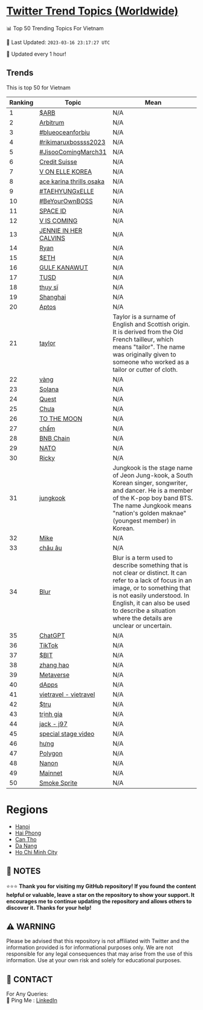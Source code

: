 [Twitter Trend Topics (Worldwide)](https://github.com/ErcinDedeoglu/Twitter-Trend-Topics)
==========


📊 Top 50 Trending Topics For Vietnam

📆 Last Updated: `2023-03-16 23:17:27 UTC`

🔧 Updated every 1 hour!


## Trends

This is top 50 for Vietnam

| Ranking | Topic | Mean |
| ------- | ------------ | ------------ |
| 1 | [$ARB](http://twitter.com/search?q=%24ARB) | N/A |
| 2 | [Arbitrum](http://twitter.com/search?q=Arbitrum) | N/A |
| 3 | [#blueoceanforbiu](http://twitter.com/search?q=%23blueoceanforbiu) | N/A |
| 4 | [#rikimaruxbossss2023](http://twitter.com/search?q=%23rikimaruxbossss2023) | N/A |
| 5 | [#JisooComingMarch31](http://twitter.com/search?q=%23JisooComingMarch31) | N/A |
| 6 | [Credit Suisse](http://twitter.com/search?q=Credit+Suisse) | N/A |
| 7 | [V ON ELLE KOREA](http://twitter.com/search?q=V+ON+ELLE+KOREA) | N/A |
| 8 | [ace karina thrills osaka](http://twitter.com/search?q=ace+karina+thrills+osaka) | N/A |
| 9 | [#TAEHYUNGxELLE](http://twitter.com/search?q=%23TAEHYUNGxELLE) | N/A |
| 10 | [#BeYourOwnBOSS](http://twitter.com/search?q=%23BeYourOwnBOSS) | N/A |
| 11 | [SPACE ID](http://twitter.com/search?q=SPACE+ID) | N/A |
| 12 | [V IS COMING](http://twitter.com/search?q=V+IS+COMING) | N/A |
| 13 | [JENNIE IN HER CALVINS](http://twitter.com/search?q=JENNIE+IN+HER+CALVINS) | N/A |
| 14 | [Ryan](http://twitter.com/search?q=Ryan) | N/A |
| 15 | [$ETH](http://twitter.com/search?q=%24ETH) | N/A |
| 16 | [GULF KANAWUT](http://twitter.com/search?q=GULF+KANAWUT) | N/A |
| 17 | [TUSD](http://twitter.com/search?q=TUSD) | N/A |
| 18 | [thụy sĩ](http://twitter.com/search?q=th%e1%bb%a5y+s%c4%a9) | N/A |
| 19 | [Shanghai](http://twitter.com/search?q=Shanghai) | N/A |
| 20 | [Aptos](http://twitter.com/search?q=Aptos) | N/A |
| 21 | [taylor](http://twitter.com/search?q=taylor) | Taylor is a surname of English and Scottish origin. It is derived from the Old French tailleur, which means "tailor". The name was originally given to someone who worked as a tailor or cutter of cloth. |
| 22 | [vàng](http://twitter.com/search?q=v%c3%a0ng) | N/A |
| 23 | [Solana](http://twitter.com/search?q=Solana) | N/A |
| 24 | [Quest](http://twitter.com/search?q=Quest) | N/A |
| 25 | [Chưa](http://twitter.com/search?q=Ch%c6%b0a) | N/A |
| 26 | [TO THE MOON](http://twitter.com/search?q=TO+THE+MOON) | N/A |
| 27 | [chấm](http://twitter.com/search?q=ch%e1%ba%a5m) | N/A |
| 28 | [BNB Chain](http://twitter.com/search?q=BNB+Chain) | N/A |
| 29 | [NATO](http://twitter.com/search?q=NATO) | N/A |
| 30 | [Ricky](http://twitter.com/search?q=Ricky) | N/A |
| 31 | [jungkook](http://twitter.com/search?q=jungkook) | Jungkook is the stage name of Jeon Jung-kook, a South Korean singer, songwriter, and dancer. He is a member of the K-pop boy band BTS. The name Jungkook means "nation's golden maknae" (youngest member) in Korean. |
| 32 | [Mike](http://twitter.com/search?q=Mike) | N/A |
| 33 | [châu âu](http://twitter.com/search?q=ch%c3%a2u+%c3%a2u) | N/A |
| 34 | [Blur](http://twitter.com/search?q=Blur) | Blur is a term used to describe something that is not clear or distinct. It can refer to a lack of focus in an image, or to something that is not easily understood. In English, it can also be used to describe a situation where the details are unclear or uncertain. |
| 35 | [ChatGPT](http://twitter.com/search?q=ChatGPT) | N/A |
| 36 | [TikTok](http://twitter.com/search?q=TikTok) | N/A |
| 37 | [$BIT](http://twitter.com/search?q=%24BIT) | N/A |
| 38 | [zhang hao](http://twitter.com/search?q=zhang+hao) | N/A |
| 39 | [Metaverse](http://twitter.com/search?q=Metaverse) | N/A |
| 40 | [dApps](http://twitter.com/search?q=dApps) | N/A |
| 41 | [vietravel - vietravel](http://twitter.com/search?q=vietravel+-+vietravel) | N/A |
| 42 | [$tru](http://twitter.com/search?q=%24tru) | N/A |
| 43 | [trịnh gia](http://twitter.com/search?q=tr%e1%bb%8bnh+gia) | N/A |
| 44 | [jack - j97](http://twitter.com/search?q=jack+-+j97) | N/A |
| 45 | [special stage video](http://twitter.com/search?q=special+stage+video) | N/A |
| 46 | [hưng](http://twitter.com/search?q=h%c6%b0ng) | N/A |
| 47 | [Polygon](http://twitter.com/search?q=Polygon) | N/A |
| 48 | [Nanon](http://twitter.com/search?q=Nanon) | N/A |
| 49 | [Mainnet](http://twitter.com/search?q=Mainnet) | N/A |
| 50 | [Smoke Sprite](http://twitter.com/search?q=Smoke+Sprite) | N/A |



# Regions

* [Hanoi](</Vietnam/Hanoi.md>)
* [Hai Phong](</Vietnam/Hai Phong.md>)
* [Can Tho](</Vietnam/Can Tho.md>)
* [Da Nang](</Vietnam/Da Nang.md>)
* [Ho Chi Minh City](</Vietnam/Ho Chi Minh City.md>)



## 📝 NOTES

⭐⭐⭐ **Thank you for visiting my GitHub repository! If you found the content helpful or valuable, leave a star on the repository to show your support. It encourages me to continue updating the repository and allows others to discover it. Thanks for your help!**


## ⚠️ WARNING

Please be advised that this repository is not affiliated with Twitter and the information provided is for informational purposes only. We are not responsible for any legal consequences that may arise from the use of this information. Use at your own risk and solely for educational purposes.


## 📨 CONTACT

 For Any Queries:  
            🏓 Ping Me : [LinkedIn](https://www.linkedin.com/in/ercindedeoglu/)
